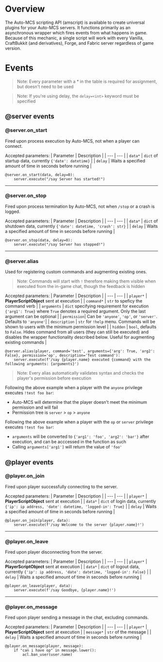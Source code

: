 # Overview

The Auto-MCS scripting API (amscript) is available to create universal plugins for your Auto-MCS servers. It functions primarily as an asynchronous wrapper which fires events from what happens in game. Because of this mechanic, a single script will work with every Vanilla, CraftBukkit (and derivatives), Forge, and Fabric server regardless of game version.




# Events

> Note: Every parameter with a * in the table is required for assignment, but doesn't need to be used

> Note: If you're using delay, the `delay=<int>` keyword must be specified 


## @server events

### @server.on_start

Fired upon process execution by Auto-MCS, not when a player can connect.

Accepted parameters:
| Parameter | Description |
| --- | --- |
| `data*` | `dict` of startup data, currently `{'date': datetime}` |
| `delay` | Waits a specified amount of time in seconds before running |

```
@server.on_start(data, delay=0):
    server.execute("/say Server has started!")
```



--------------------------------------------
### @server.on_stop

Fired upon process termination by Auto-MCS, not when `/stop` or a crash is logged.

Accepted parameters:
| Parameter | Description |
| --- | --- |
| `data*` | `dict` of shutdown data, currently `{'date': datetime, 'crash': str}` |
| `delay` | Waits a specified amount of time in seconds before running |

```
@server.on_stop(data, delay=0):
    server.execute("/say Server has stopped!")
```



--------------------------------------------
### @server.alias

Used for registering custom commands and augmenting existing ones.

> Note: Commands will start with `!` therefore making them visible when executed from the in-game chat, though the feedback is hidden

Accepted parameters:
| Parameter | Description |
| --- | --- |
| `player*` | **PlayerScriptObject** sent at execution |
| `command*` | `str` to speficy the command verb |
| `arguments` | `dict` specifying requirement for execution `{'arg1': True}` where `True` denotes a required argument. Only the last argument can be optional |
| `permission`| Can be `'anyone'`, `'op'`, or `'server'`. Defaults to `'anyone'`|
| `description` | `str` for `!help` menu. Commands will be shown to users with the minimum permission level |
| `hidden` | `bool`, defaults to `False`. Hides command from all users (they can still be executed) and disables the wrapper functionality described below. Useful for augmenting existing commands |

```
@server.alias(player, command='test', arguments={'arg': True, 'arg2': False}, permission='op', description='Test command'):
    server.execute(f'/say {player.name} executed {command} with the following arguments: {arguments}')
```

> Note: Every alias automatically validates syntax and checks the player's permission before execution

Following the above example when a player with the `anyone` privilege executes `!test foo bar`:
- Auto-MCS will determine that the player doesn't meet the minimum permission and will fail
- Permission tree is `server` > `op` > `anyone`

Following the above example when a player with the `op` or `server` privilege executes `!test foo bar`:

- `arguments` will be converted to `{'arg1': 'foo', 'arg2': 'bar'}` after execution, and can be acccessed in the function as such
- Calling `arguments['arg1']` will return the value of `'foo'`



## @player events

### @player.on_join

Fired upon player successfully connecting to the server.

Accepted parameters:
| Parameter | Description |
| --- | --- |
| `player*` | **PlayerScriptObject** sent at execution |
| `data*` | `dict` of login data, currently `{'ip': ip address, 'date': datetime, 'logged-in': True}` |
| `delay` | Waits a specified amount of time in seconds before running |

```
@player.on_join(player, data):
    server.execute(f'/say Welcome to the server {player.name}!')
```



--------------------------------------------
### @player.on_leave

Fired upon player disconnecting from the server.

Accepted parameters:
| Parameter | Description |
| --- | --- |
| `player*` | **PlayerScriptObject** sent at execution |
| `data*` | `dict` of logout data, currently `{'ip': ip address, 'date': datetime, 'logged-in': False}` |
| `delay` | Waits a specified amount of time in seconds before running |

```
@player.on_leave(player, data):
    server.execute(f'/say Goodbye, {player.name}!')
```



--------------------------------------------
### @player.on_message

Fired upon player sending a message in the chat, excluding commands.

Accepted parameters:
| Parameter | Description |
| --- | --- |
| `player*` | **PlayerScriptObject** sent at execution |
| `message*` | `str` of the message |
| `delay` | Waits a specified amount of time in seconds before running |

```
@player.on_message(player, message):
    if "can i have op" in message.lower():
        acl.ban_user(user.name)
```
